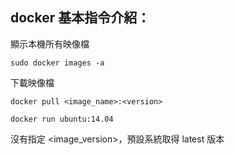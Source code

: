 
## docker 基本指令介紹：

顯示本機所有映像檔

```
sudo docker images -a
```
下載映像檔

```
docker pull <image_name>:<version>
```

```
docker run ubuntu:14.04
```
沒有指定 <image_version>，預設系統取得 latest 版本

